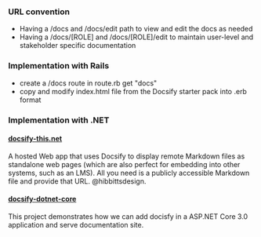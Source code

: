 ### URL convention
  - Having a /docs and /docs/edit path to view and edit the docs as needed
  - Having a /docs/[ROLE] and /docs/[ROLE]/edit to maintain user-level and stakeholder specific documentation

### Implementation with Rails
  - create a /docs route in route.rb
  get "docs"
  - copy and modify index.html file from the Docsify starter pack into .erb format

### Implementation with .NET
#### [docsify-this.net](https://docsify-this.net/#/) 
A hosted Web app that uses Docsify to display remote Markdown files as standalone web pages (which are also perfect for embedding into other systems, such as an LMS). All you need is a publicly accessible Markdown file and provide that URL. @hibbittsdesign.

#### [docsify-dotnet-core](https://github.com/bharatdwarkani/docsify-dotnet-core) 
This project demonstrates how we can add docisfy in a ASP.NET Core 3.0 application and serve documentation site.
